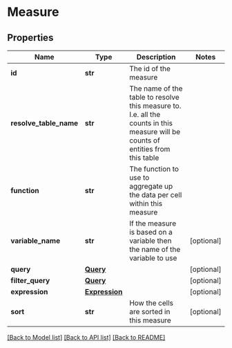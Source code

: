 # Measure

## Properties
Name | Type | Description | Notes
------------ | ------------- | ------------- | -------------
**id** | **str** | The id of the measure | 
**resolve_table_name** | **str** | The name of the table to resolve this measure to.  I.e. all the counts in this measure will be counts of entities from this table | 
**function** | **str** | The function to use to aggregate up the data per cell within this measure | 
**variable_name** | **str** | If the measure is based on a variable then the name of the variable to use | [optional] 
**query** | [**Query**](Query.md) |  | [optional] 
**filter_query** | [**Query**](Query.md) |  | [optional] 
**expression** | [**Expression**](Expression.md) |  | [optional] 
**sort** | **str** | How the cells are sorted in this measure | [optional] 

[[Back to Model list]](../README.md#documentation-for-models) [[Back to API list]](../README.md#documentation-for-api-endpoints) [[Back to README]](../README.md)


